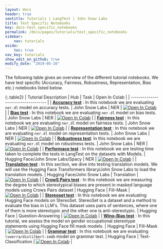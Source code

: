 ```yaml
---
layout: docs
header: true
seotitle: Tutorials | LangTest | John Snow Labs
title: Test Specific Notebooks
key: docs-test_specific_notebooks
permalink: /docs/pages/tutorials/test_specific_notebooks
sidebar:
    nav: tutorials
aside:
    toc: true
nav_key: tutorials
show_edit_on_github: true
modify_date: "2019-05-16"
---
```


<div class="main-docs" markdown="1"><div class="h3-box" markdown="1">
The following table gives an overview of the different tutorial notebooks. We have test specific (Accuracy, Fairness, Robustness, Representation, Bias etc.) notebooks listed below.

</div><div class="h3-box" markdown="1">

{:.table2}
| Tutorial Description                | Hub                           | Task                              | Open In Colab                                                                                                                                                                                                                                    |
| ----------------------------------- |
| [**Accuracy test**](https://langtest.org/docs/pages/tutorials/test_specific_notebooks/accuracy) :  In this notebook we are evaluating `ner.dl` model on accuracy tests.                      | John Snow Labs                    | NER                               | [![Open In Colab](https://colab.research.google.com/assets/colab-badge.svg)](https://colab.research.google.com/github/JohnSnowLabs/langtest/blob/main/demo/tutorials/test-specific-notebooks/Accuracy_Demo.ipynb)                                |
|  [**Bias test**](https://langtest.org/docs/pages/tutorials/test_specific_notebooks/bias) : In this notebook we are evaluating `ner.dl` model on bias tests.                         | John Snow Labs                    | NER                               | [![Open In Colab](https://colab.research.google.com/assets/colab-badge.svg)](https://colab.research.google.com/github/JohnSnowLabs/langtest/blob/main/demo/tutorials/test-specific-notebooks/Bias_Demo.ipynb)                                    |
|  [**Fairness test**](https://langtest.org/docs/pages/tutorials/test_specific_notebooks/fairness) : In this notebook we are evaluating `ner.dl` model on fairness tests.                    | John Snow Labs                    | NER                               | [![Open In Colab](https://colab.research.google.com/assets/colab-badge.svg)](https://colab.research.google.com/github/JohnSnowLabs/langtest/blob/main/demo/tutorials/test-specific-notebooks/Fairness_Demo.ipynb)                                |
|  [**Representation test**](https://langtest.org/docs/pages/tutorials/test_specific_notebooks/representation) : In this notebook we are evaluating `ner.dl` model on representation tests.                | John Snow Labs                    | NER                               | [![Open In Colab](https://colab.research.google.com/assets/colab-badge.svg)](https://colab.research.google.com/github/JohnSnowLabs/langtest/blob/main/demo/tutorials/test-specific-notebooks/Representation_Demo.ipynb)                          |
|  [**Robustness test**](https://langtest.org/docs/pages/tutorials/test_specific_notebooks/robustness): In this notebook we are evaluating `ner.dl` model on robustness tests.                    | John Snow Labs                    | NER                               | [![Open In Colab](https://colab.research.google.com/assets/colab-badge.svg)](https://colab.research.google.com/github/JohnSnowLabs/langtest/blob/main/demo/tutorials/test-specific-notebooks/Robustness_DEMO.ipynb)                              |
| [**Performace test**](https://langtest.org/docs/pages/tutorials/test_specific_notebooks/performance) : In this notebook we are testing time taken to complete the tests in LangTest on the datasets with Models.                        | Hugging Face/John Snow Labs/Spacy | NER                               | [![Open In Colab](https://colab.research.google.com/assets/colab-badge.svg)](https://colab.research.google.com/github/JohnSnowLabs/langtest/blob/main/demo/tutorials/misc/PerformanceTest_Notebook.ipynb)                                          |
| [**Translation test**](https://langtest.org/docs/pages/tutorials/test_specific_notebooks/translation) : In this section, we dive into testing translation models. We will use the Hugging Face Transformers library/John Snow Labs to load the translation models.   | Hugging Face/John Snow Labs       | Translation                       | [![Open In Colab](https://colab.research.google.com/assets/colab-badge.svg)](https://colab.research.google.com/github/JohnSnowLabs/langtest/blob/main/demo/tutorials/task-specific-notebooks/Translation_Notebook.ipynb)                         |
| [**CrowS Pairs test**](https://langtest.org/docs/pages/tutorials/test_specific_notebooks/stereotype) : In this notebook we are measuring the degree to which stereotypical biases are present in masked language models using Crows Pairs dataset                         | Hugging Face                      | Fill-Mask                     | [![Open In Colab](https://colab.research.google.com/assets/colab-badge.svg)](https://colab.research.google.com/github/JohnSnowLabs/langtest/blob/main/demo/tutorials/task-specific-notebooks/Crows_Pairs_Notebook.ipynb)                         |
| [**Stereoset test**](https://langtest.org/docs/pages/tutorials/test_specific_notebooks/stereoset) : In this notebook we are evaluating Hugging Face models on StereoSet. StereoSet is a dataset and a method to evaluate the bias in LLM's. This dataset uses pairs of sentences, where one of them is more stereotypic and the other one is anti-stereotypic.                           | Hugging Face                      | Question-Answering                         | [![Open In Colab](https://colab.research.google.com/assets/colab-badge.svg)](https://colab.research.google.com/github/JohnSnowLabs/langtest/blob/main/demo/tutorials/task-specific-notebooks/StereoSet_Notebook.ipynb)                           |
| [**Wino-Bias test**](https://langtest.org/docs/pages/tutorials/test_specific_notebooks/stereotype#gender-occupational-stereotype-notebook) : In this tutorial, we assess the model on gender occupational stereotype statements using Hugging Face fill mask models.                          | Hugging Face                      | Fill-Mask                       | [![Open In Colab](https://colab.research.google.com/assets/colab-badge.svg)](https://colab.research.google.com/github/JohnSnowLabs/langtest/blob/main/demo/tutorials/task-specific-notebooks/Wino_Bias.ipynb)                                    |
| [**Grammar test**](https://langtest.org/docs/pages/tutorials/test_specific_notebooks/stereotype#gender-occupational-stereotype-notebook) :  In this notebook we are evaluating `lvwerra/distilbert-imdb` model on grammar test.                             | Hugging Face                      | Text-Classification                      | [![Open In Colab](https://colab.research.google.com/assets/colab-badge.svg)](https://colab.research.google.com/github/JohnSnowLabs/langtest/blob/main/demo/tutorials/test-specific-notebooks/Grammar_Demo.ipynb)                                   |


</div><div class="h3-box" markdown="1">